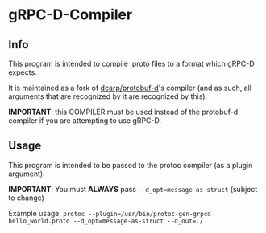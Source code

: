 # gRPC-D-Compiler
## Info
This program is intended to compile .proto files to a format which [gRPC-D](https://github.com/hatf0/grpc-d) expects.

It is maintained as a fork of [dcarp/protobuf-d](https://github.com/dcarp/protobuf-d)'s compiler (and as such, all arguments that are recognized by it are recognized by this).

**IMPORTANT**: this COMPILER must be used instead of the protobuf-d compiler if you are attempting to use gRPC-D. 
## Usage
This program is intended to be passed to the protoc compiler (as a plugin argument).

**IMPORTANT**: You must **ALWAYS** pass `--d_opt=message-as-struct` (subject to change)

Example usage:
`protoc --plugin=/usr/bin/protoc-gen-grpcd hello_world.proto --d_opt=message-as-struct --d_out=./`
